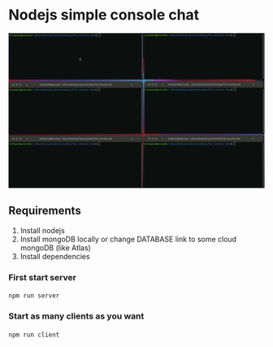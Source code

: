 # Nodejs simple console chat

![Gif](gif.gif)

## Requirements

1. Install nodejs
1. Install mongoDB locally or change DATABASE link to some cloud mongoDB (like Atlas)
1. Install dependencies

### First start server
`npm run server`

### Start as many clients as you want
`npm run client`
